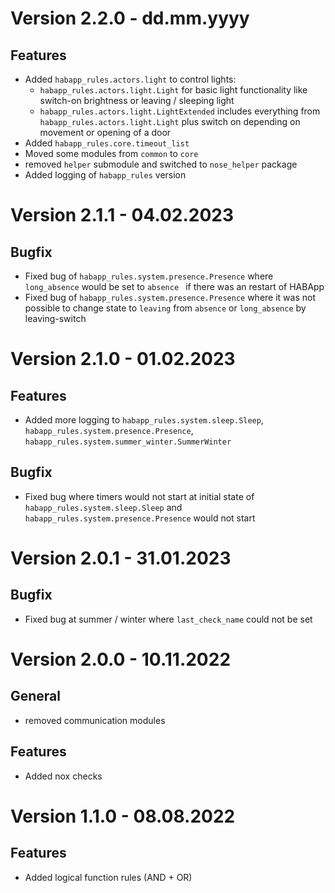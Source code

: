 # Version 2.2.0 - dd.mm.yyyy

## Features

- Added ``habapp_rules.actors.light`` to control lights:
  - ``habapp_rules.actors.light.Light`` for basic light functionality like switch-on brightness or leaving / sleeping light
  - ``habapp_rules.actors.light.LightExtended`` includes everything from ``habapp_rules.actors.light.Light`` plus switch on depending on movement or opening of a door
- Added ``habapp_rules.core.timeout_list``
- Moved some modules from ``common`` to ``core``
- removed ``helper`` submodule and switched to ``nose_helper`` package
- Added logging of ``habapp_rules`` version

# Version 2.1.1 - 04.02.2023

## Bugfix

- Fixed bug of `habapp_rules.system.presence.Presence` where `long_absence` would be set to `absence ` if there was an restart of HABApp
- Fixed bug of `habapp_rules.system.presence.Presence` where it was not possible to change state to `leaving` from `absence` or `long_absence` by leaving-switch

# Version 2.1.0 - 01.02.2023

## Features

- Added more logging to `habapp_rules.system.sleep.Sleep`, `habapp_rules.system.presence.Presence`, `habapp_rules.system.summer_winter.SummerWinter`

## Bugfix

- Fixed bug where timers would not start at initial state of `habapp_rules.system.sleep.Sleep` and `habapp_rules.system.presence.Presence` would not start

# Version 2.0.1 - 31.01.2023

## Bugfix

- Fixed bug at summer / winter where `last_check_name` could not be set

# Version 2.0.0 - 10.11.2022

## General

- removed communication modules

## Features

- Added nox checks

# Version 1.1.0 - 08.08.2022

## Features

- Added logical function rules (AND + OR)
